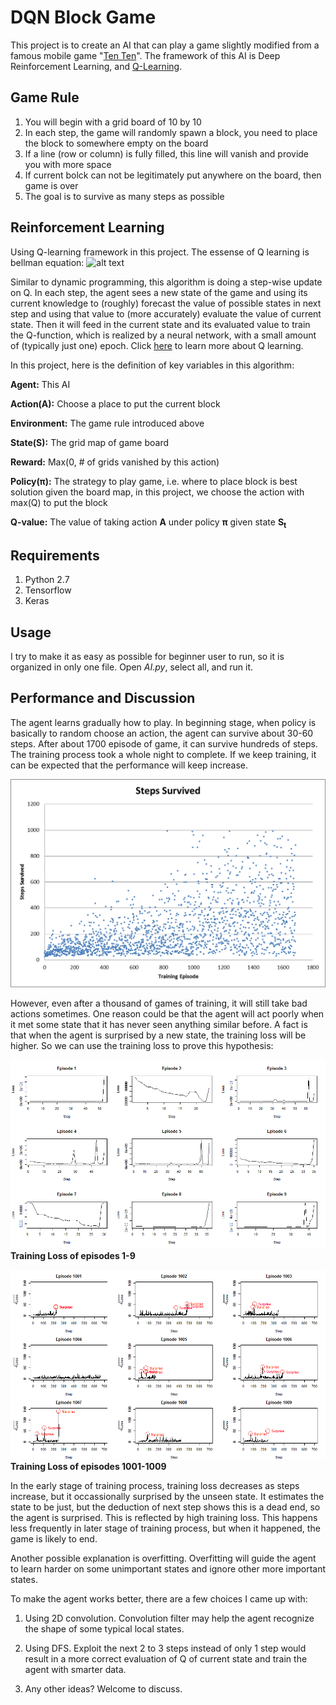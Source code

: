 # DQN Block Game

This project is to create an AI that can play a game slightly modified from a famous mobile game "[Ten Ten](https://play.google.com/store/apps/details?id=com.gramgames.tenten&hl=en_US)". The framework of this AI is Deep Reinforcement Learning, and [Q-Learning](https://en.wikipedia.org/wiki/Q-learning).

## Game Rule
1. You will begin with a grid board of 10 by 10
2. In each step, the game will randomly spawn a block, you need to place the block to somewhere empty on the board
3. If a line (row or column) is fully filled, this line will vanish and provide you with more space
4. If current bolck can not be legitimately put anywhere on the board, then game is over
5. The goal is to survive as many steps as possible

## Reinforcement Learning
Using Q-learning framework in this project. The essense of Q learning is bellman equation:
![alt text](https://wikimedia.org/api/rest_v1/media/math/render/svg/47fa1e5cf8cf75996a777c11c7b9445dc96d4637)

Similar to dynamic programming, this algorithm is doing a step-wise update on Q. In each step, the agent sees a new state of the game and using its current knowledge to (roughly) forecast the value of possible states in next step and using that value to (more accurately) evaluate the value of current state. Then it will feed in the current state and its evaluated value to train the Q-function, which is realized by a neural network, with a small amount of (typically just one) epoch. Click [here](https://en.wikipedia.org/wiki/Q-learning) to learn more about Q learning.

In this project, here is the definition of key variables in this algorithm:

**Agent:** This AI

**Action(A):** Choose a place to put the current block

**Environment:** The game rule introduced above

**State(S):** The grid map of game board

**Reward:** Max(0, # of grids vanished by this action)

**Policy(π):** The strategy to play game, i.e. where to place block is best solution given the board map, in this project, we choose the action with max(Q) to put the block

**Q-value:** The value of taking action **A** under policy **π** given state **S<sub>t</sub>**

## Requirements ##
1. Python 2.7
2. Tensorflow
3. Keras

## Usage ##
I try to make it as easy as possible for beginner user to run, so it is organized in only one file. Open *AI.py*, select all, and run it.

## Performance and Discussion

The agent learns gradually how to play. In beginning stage, when policy is basically to random choose an action, the agent can survive about 30-60 steps. After about 1700 episode of game, it can survive hundreds of steps. The training process took a whole night to complete. If we keep training, it can be expected that the performance will keep increase.


![alt text](https://github.com/Guanzy2224/DQN-Block-Game/blob/master/Analysis/Steps%20survived.png)

However, even after a thousand of games of training, it will still take bad actions sometimes. One reason could be that the agent will act poorly when it met some state that it has never seen anything similar before. A fact is that when the agent is surprised by a new state, the training loss will be higher. So we can use the training loss to prove this hypothesis:

![alt text](https://github.com/Guanzy2224/DQN-Block-Game/blob/master/Analysis/Episode%201%20-%209.png)
**Training Loss of episodes 1-9**


![alt text](https://github.com/Guanzy2224/DQN-Block-Game/blob/master/Analysis/Episode%201001%20-%201009.png)
**Training Loss of episodes 1001-1009**


In the early stage of training process, training loss decreases as steps increase, but it occassionally surprised by the unseen state. It estimates the state to be just, but the deduction of next step shows this is a dead end, so the agent is surprised. This is reflected by high training loss. This happens less frequently in later stage of training process, but when it happened, the game is likely to end.

Another possible explanation is overfitting. Overfitting will guide the agent to learn harder on some unimportant states and ignore other more important states.

To make the agent works better, there are a few choices I came up with:

1. Using 2D convolution. Convolution filter may help the agent recognize the shape of some typical local states.

2. Using DFS. Exploit the next 2 to 3 steps instead of only 1 step would result in a more correct evaluation of Q of current state and train the agent with smarter data.

3. Any other ideas? Welcome to discuss.
